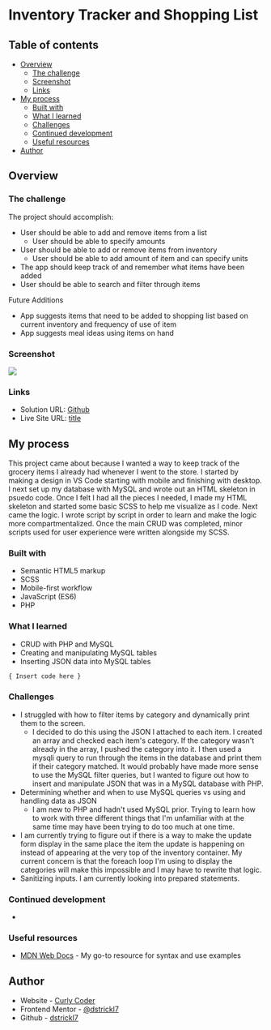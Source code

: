 # Inventory Tracker and Shopping List

## Table of contents

- [Overview](#overview)
  - [The challenge](#the-challenge)
  - [Screenshot](#screenshot)
  - [Links](#links)
- [My process](#my-process)
  - [Built with](#built-with)
  - [What I learned](#what-i-learned)
  - [Challenges](#challenges)
  - [Continued development](#continued-development)
  - [Useful resources](#useful-resources)
- [Author](#author)


## Overview

### The challenge

The project should accomplish: 

- User should be able to add and remove items from a list
  - User should be able to specify amounts
- User should be able to add or remove items from inventory 
  - User should be able to add amount of item and can specify units 
- The app should keep track of and remember what items have been added 
- User should be able to search and filter through items 

Future Additions

- App suggests items that need to be added to shopping list based on current inventory and frequency of use of item
- App suggests meal ideas using items on hand 

### Screenshot

![](./my-page.png)


### Links

- Solution URL: [Github](address)
- Live Site URL: [title](address)

## My process
This project came about because I wanted a way to keep track of the grocery items I already had whenever I went to the store. I started by making a design in VS Code starting with mobile and finishing with desktop. I next set up my database with MySQL and wrote out an HTML skeleton in psuedo code. Once I felt I had all the pieces I needed, I made my HTML skeleton and started some basic SCSS to help me visualize as I code. Next came the logic. I wrote script by script in order to learn and make the logic more compartmentalized. Once the main CRUD was completed, minor scripts used for user experience were written alongside my SCSS.

### Built with

- Semantic HTML5 markup
- SCSS
- Mobile-first workflow
- JavaScript (ES6)
- PHP

### What I learned
- CRUD with PHP and MySQL
- Creating and manipulating MySQL tables
- Inserting JSON data into MySQL tables


```js
{ Insert code here }
```

### Challenges

- I struggled with how to filter items by category and dynamically print them to the screen.
  - I decided to do this using the JSON I attached to each item. I created an array and checked each item's category. If the category wasn't already in the array, I pushed the category into it. I then used a mysqli query to run through the items in the database and print them if their category matched. It would probably have made more sense to use the MySQL filter queries, but I wanted to figure out how to insert and manipulate JSON that was in a MySQL database with PHP.
- Determining whether and when to use MySQL queries vs using and handling data as JSON
  - I am new to PHP and hadn't used MySQL prior. Trying to learn how to work with three different things that I'm unfamiliar with at the same time may have been trying to do too much at one time.
- I am currently trying to figure out if there is a way to make the update form display in the same place the item the update is happening on instead of appearing at the very top of the inventory container. My current concern is that the foreach loop I'm using to display the categories will make this impossible and I may have to rewrite that logic.
- Sanitizing inputs. I am currently looking into prepared statements.

### Continued development

- 

### Useful resources

- [MDN Web Docs](https://developer.mozilla.org/en-US/) - My go-to resource for syntax and use examples

## Author

- Website - [Curly Coder](https://www.curlycoder.com)
- Frontend Mentor - [@dstrickl7](https://www.frontendmentor.io/profile/dstrickl7)
- Github - [dstrickl7](https://github.com/dstrickl7)
